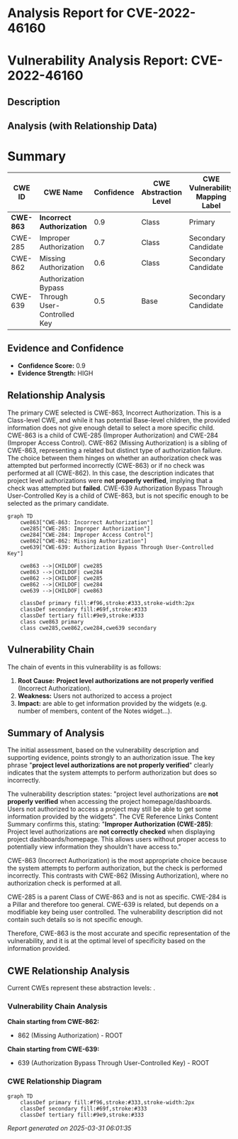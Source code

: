 # Analysis Report for CVE-2022-46160

# Vulnerability Analysis Report: CVE-2022-46160

## Description



## Analysis (with Relationship Data)

# Summary
| CWE ID | CWE Name | Confidence | CWE Abstraction Level | CWE Vulnerability Mapping Label | CWE-Vulnerability Mapping Notes |
|---|---|---|---|---|---|
| **CWE-863** | **Incorrect Authorization** | 0.9 | Class | Primary | Allowed-with-Review |
| CWE-285 | Improper Authorization | 0.7 | Class | Secondary Candidate | Discouraged |
| CWE-862 | Missing Authorization | 0.6 | Class | Secondary Candidate | Allowed-with-Review |
| CWE-639 | Authorization Bypass Through User-Controlled Key | 0.5 | Base | Secondary Candidate | Allowed |

## Evidence and Confidence

*   **Confidence Score:** 0.9
*   **Evidence Strength:** HIGH

## Relationship Analysis
The primary CWE selected is CWE-863, Incorrect Authorization. This is a Class-level CWE, and while it has potential Base-level children, the provided information does not give enough detail to select a more specific child. CWE-863 is a child of CWE-285 (Improper Authorization) and CWE-284 (Improper Access Control). CWE-862 (Missing Authorization) is a sibling of CWE-863, representing a related but distinct type of authorization failure. The choice between them hinges on whether an authorization check was attempted but performed incorrectly (CWE-863) or if no check was performed at all (CWE-862). In this case, the description indicates that project level authorizations were **not properly verified**, implying that a check was attempted but **failed**. CWE-639 Authorization Bypass Through User-Controlled Key is a child of CWE-863, but is not specific enough to be selected as the primary candidate.

```mermaid
graph TD
    cwe863["CWE-863: Incorrect Authorization"]
    cwe285["CWE-285: Improper Authorization"]
    cwe284["CWE-284: Improper Access Control"]
    cwe862["CWE-862: Missing Authorization"]
    cwe639["CWE-639: Authorization Bypass Through User-Controlled Key"]

    cwe863 -->|CHILDOF| cwe285
    cwe863 -->|CHILDOF| cwe284
    cwe862 -->|CHILDOF| cwe285
    cwe862 -->|CHILDOF| cwe284
    cwe639 -->|CHILDOF| cwe863

    classDef primary fill:#f96,stroke:#333,stroke-width:2px
    classDef secondary fill:#69f,stroke:#333
    classDef tertiary fill:#9e9,stroke:#333
    class cwe863 primary
    class cwe285,cwe862,cwe284,cwe639 secondary
```

## Vulnerability Chain
The chain of events in this vulnerability is as follows:
1.  **Root Cause:** **Project level authorizations are not properly verified** (Incorrect Authorization).
2.  **Weakness:** Users not authorized to access a project
3.  **Impact:** are able to get information provided by the widgets (e.g. number of members, content of the Notes widget...).

## Summary of Analysis
The initial assessment, based on the vulnerability description and supporting evidence, points strongly to an authorization issue. The key phrase "**project level authorizations are not properly verified**" clearly indicates that the system attempts to perform authorization but does so incorrectly.

The vulnerability description states: "project level authorizations are **not properly verified** when accessing the project homepage/dashboards. Users not authorized to access a project may still be able to get some information provided by the widgets". The CVE Reference Links Content Summary confirms this, stating: "**Improper Authorization (CWE-285)**: Project level authorizations are **not correctly checked** when displaying project dashboards/homepage. This allows users without proper access to potentially view information they shouldn't have access to."

CWE-863 (Incorrect Authorization) is the most appropriate choice because the system attempts to perform authorization, but the check is performed incorrectly. This contrasts with CWE-862 (Missing Authorization), where no authorization check is performed at all.

CWE-285 is a parent Class of CWE-863 and is not as specific. CWE-284 is a Pillar and therefore too general. CWE-639 is related, but depends on a modifiable key being user controlled. The vulnerability description did not contain such details so is not specific enough.

Therefore, CWE-863 is the most accurate and specific representation of the vulnerability, and it is at the optimal level of specificity based on the information provided.


## CWE Relationship Analysis

Current CWEs represent these abstraction levels: .


### Vulnerability Chain Analysis

**Chain starting from CWE-862:**
- 862 (Missing Authorization) - ROOT


**Chain starting from CWE-639:**
- 639 (Authorization Bypass Through User-Controlled Key) - ROOT



### CWE Relationship Diagram

```mermaid
graph TD
    classDef primary fill:#f96,stroke:#333,stroke-width:2px
    classDef secondary fill:#69f,stroke:#333
    classDef tertiary fill:#9e9,stroke:#333
```



*Report generated on 2025-03-31 06:01:35*
